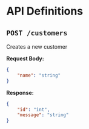 # API Definitions

## `POST /customers`
Creates a new customer

**Request Body:**
```json
{
    "name": "string"
}
```

**Response:**
```json
{
    "id": "int",
    "message": "string"
}
```


